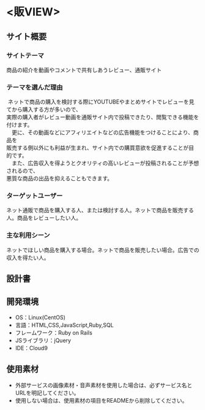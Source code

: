 # <販VIEW>

## サイト概要
### サイトテーマ
商品の紹介を動画やコメントで共有しあうレビュー、通販サイト

### テーマを選んだ理由
&nbsp;ネットで商品の購入を検討する際にYOUTUBEやまとめサイトでレビューを見てから購入する方が多いので、<br>
実際の購入者がレビュー動画を通販サイト内で投稿できたり、閲覧できる機能を付けます。<br>
&emsp;更に、その動画などにアフィリエイトなどの広告機能をつけることにより、商品を<br>
販売する側以外にも利益が生まれ、サイト内での購買意欲を促進することが目的です。<br>
&emsp;また、広告収入を得ようとクオリティの高いレビューが投稿されることが予想されるので、<br>
悪質な商品の出品を抑えることもできます。

### ターゲットユーザー
ネット通販で商品を購入する人、または検討する人。ネットで商品を販売する人。商品をレビューしたい人。

### 主な利用シーン
ネットでほしい商品を購入する場合。ネットで商品を販売したい場合。広告での収入を得たい人。

## 設計書


## 開発環境
- OS：Linux(CentOS)
- 言語：HTML,CSS,JavaScript,Ruby,SQL
- フレームワーク：Ruby on Rails
- JSライブラリ：jQuery
- IDE：Cloud9

## 使用素材
- 外部サービスの画像素材・音声素材を使用した場合は、必ずサービス名とURLを明記してください。
- 使用しない場合は、使用素材の項目をREADMEから削除してください。
